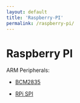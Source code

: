 ```yaml
---
layout: default
title: 'Raspberry-PI'
permalink: /raspberry-pi/
---
```


# Raspberry PI

ARM Peripherals:

* [BCM2835](https://www.raspberrypi.org/documentation/hardware/raspberrypi/bcm2835/BCM2835-ARM-Peripherals.pdf)

* [RPi SPI](https://elinux.org/RPi_SPI)
